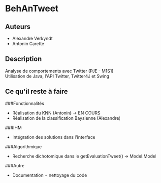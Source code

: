 BehAnTweet
==========

Auteurs
-------

*	Alexandre Verkyndt
*	Antonin Carette

Description
-----------

Analyse de comportements avec Twitter (PJE - M1S1)  
Utilisation de Java, l'API Twitter, Twitter4J et Swing

Ce qu'il reste à faire
----------------------

###Fonctionnalités
*	Réalisation du KNN (Antonin) -> EN COURS
*	Réalisation de la classification Baysienne (Alexandre)

###IHM
*	Intégration des solutions dans l'interface

###Algorithmique
*	Recherche dichotomique dans le getEvaluationTweet() -> Model.Model

###Autre
*	Documentation + nettoyage du code